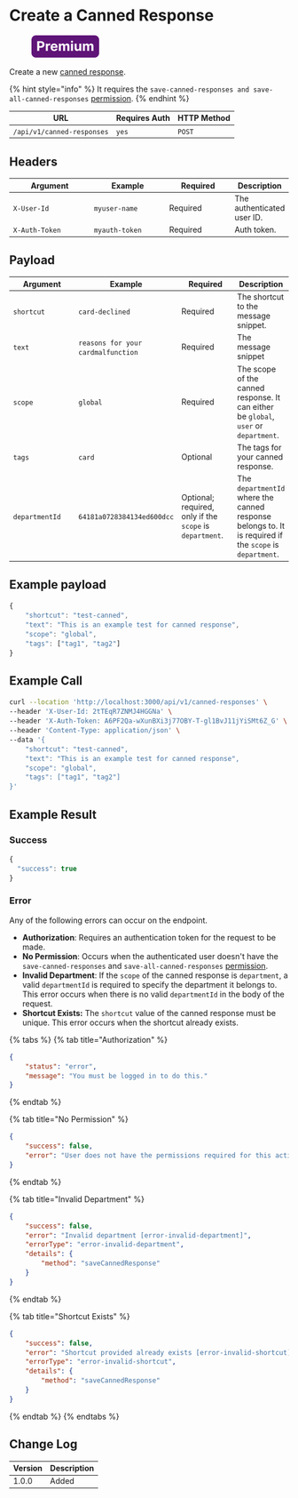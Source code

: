 # Create a Canned Response

<figure><img src="../../../../../../.gitbook/assets/Premium.svg" alt=""><figcaption></figcaption></figure>

Create a new [canned response](https://docs.rocket.chat/use-rocket.chat/omnichannel/canned-responses).

{% hint style="info" %}
It requires the `save-canned-responses and save-all-canned-responses` [permission](https://docs.rocket.chat/use-rocket.chat/workspace-administration/permissions).
{% endhint %}

| URL                        | Requires Auth | HTTP Method |
| -------------------------- | ------------- | ----------- |
| `/api/v1/canned-responses` | `yes`         | `POST`      |

## Headers

<table><thead><tr><th width="179">Argument</th><th width="169">Example</th><th width="136">Required</th><th>Description</th></tr></thead><tbody><tr><td><code>X-User-Id</code></td><td><code>myuser-name</code></td><td>Required</td><td>The authenticated  user ID.</td></tr><tr><td><code>X-Auth-Token</code></td><td><code>myauth-token</code></td><td>Required</td><td>Auth token.</td></tr></tbody></table>

## Payload

<table><thead><tr><th width="140">Argument</th><th width="171">Example</th><th width="109">Required</th><th>Description</th></tr></thead><tbody><tr><td><code>shortcut</code></td><td><code>card-declined</code></td><td>Required</td><td>The shortcut to the message snippet.</td></tr><tr><td><code>text</code></td><td><code>reasons for your cardmalfunction</code></td><td>Required</td><td>The message snippet</td></tr><tr><td><code>scope</code></td><td><code>global</code></td><td>Required</td><td>The scope of the canned response. It can either be <code>global</code>, <code>user</code> or <code>department</code>.</td></tr><tr><td><code>tags</code></td><td><code>card</code></td><td>Optional</td><td>The tags for your canned response.</td></tr><tr><td><code>departmentId</code></td><td><code>64181a0728384134ed600dcc</code></td><td>Optional; required, only if the <code>scope</code> is <code>department</code>.</td><td>The <code>departmentId</code> where the canned response belongs to. It is required if the <code>scope</code> is <code>department</code>.</td></tr></tbody></table>

## Example payload

```javascript
{
    "shortcut": "test-canned",
    "text": "This is an example test for canned response",
    "scope": "global",
    "tags": ["tag1", "tag2"]
}
```

## Example Call

```bash
curl --location 'http://localhost:3000/api/v1/canned-responses' \
--header 'X-User-Id: 2tTEqR7ZNMJ4HGGNa' \
--header 'X-Auth-Token: A6PF2Qa-wXunBXi3j77OBY-T-gl1BvJ11jYiSMt6Z_G' \
--header 'Content-Type: application/json' \
--data '{
    "shortcut": "test-canned",
    "text": "This is an example test for canned response",
    "scope": "global",
    "tags": ["tag1", "tag2"]
}'
```

## Example Result

### Success

```javascript
{
  "success": true
}
```

### Error

Any of the following errors can occur on the endpoint.

* **Authorization**: Requires an authentication token for the request to be made.
* **No Permission**: Occurs when the authenticated user doesn't have the  `save-canned-responses`  and `save-all-canned-responses`  [permission](https://docs.rocket.chat/use-rocket.chat/workspace-administration/permissions).
* **Invalid Department**: If the `scope` of the canned response is `department`, a  valid `departmentId` is required to specify the department it belongs to. This error occurs when there is no valid `departmentId` in the body of the request.
* **Shortcut Exists:** The `shortcut` value of the canned response must be unique. This error occurs when the shortcut already exists.



{% tabs %}
{% tab title="Authorization" %}
```json
{
    "status": "error",
    "message": "You must be logged in to do this."
}
```
{% endtab %}

{% tab title="No Permission" %}
```json
{
    "success": false,
    "error": "User does not have the permissions required for this action [error-unauthorized]"
}
```
{% endtab %}

{% tab title="Invalid Department" %}
```json
{
    "success": false,
    "error": "Invalid department [error-invalid-department]",
    "errorType": "error-invalid-department",
    "details": {
        "method": "saveCannedResponse"
    }
}
```
{% endtab %}

{% tab title="Shortcut Exists" %}
```json
{
    "success": false,
    "error": "Shortcut provided already exists [error-invalid-shortcut]",
    "errorType": "error-invalid-shortcut",
    "details": {
        "method": "saveCannedResponse"
    }
}
```
{% endtab %}
{% endtabs %}

## Change Log

| Version | Description |
| ------- | ----------- |
| 1.0.0   | Added       |
